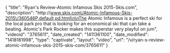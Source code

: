 {
    "title": "Ryan's Review-Atomic Infamous Skis 2015-Skis.com",
    "description": "http:\/\/www.skis.com\/Atomic-Infamous-Skis-2015\/360546P,default,pd.html\n\nThe Atomic Infamous is a perfect ski for the local park pro that is looking for an economical ski that can take a beating. Atomic's Park Rocker makes this superstar very playful on jum",
    "videoid": "3765611",
    "date_created": "1411361100",
    "date_modified": "1418181998",
    "type": "captivate",
    "layout": "video",
    "url": "\/v\/ryan-s-review-atomic-infamous-skis-2015-skis-com\/3765611"
}